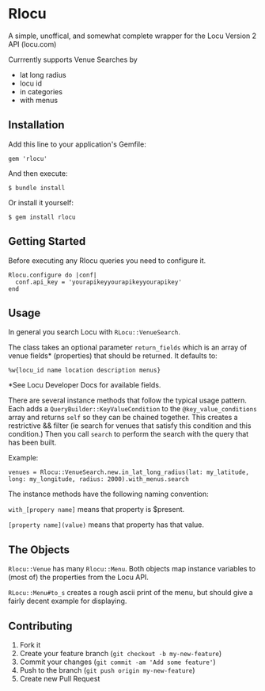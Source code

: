 # Rlocu

A simple, unoffical, and somewhat complete wrapper for the Locu Version 2 API (locu.com)

Currrently supports Venue Searches by
* lat long radius
* locu id
* in categories
* with menus

## Installation

Add this line to your application's Gemfile:

    gem 'rlocu'

And then execute:

    $ bundle install

Or install it yourself:

    $ gem install rlocu

## Getting Started

Before executing any Rlocu queries you need to configure it.

    Rlocu.configure do |conf|
      conf.api_key = 'yourapikeyyourapikeyyourapikey'
    end

## Usage
In general you search Locu with `RLocu::VenueSearch`.

The class takes an optional parameter `return_fields` which is an array of venue fields* (properties) that should be returned.  It defaults to:

    %w{locu_id name location description menus}

*See Locu Developer Docs for available fields.

There are several instance methods that follow the typical usage pattern.  Each adds a `QueryBuilder::KeyValueCondition` to the `@key_value_conditions` array and returns `self` so they can be chained together.  This creates a restrictive && filter (ie search for venues that satisfy this condition and this condition.)  Then you call `search` to perform the search with the query that has been built.

Example:

    venues = Rlocu::VenueSearch.new.in_lat_long_radius(lat: my_latitude, long: my_longitude, radius: 2000).with_menus.search

The instance methods have the following naming convention:

`with_[propery name]` means that property is $present.

`[property name](value)` means that property has that value.

## The Objects

`Rlocu::Venue` has many `Rlocu::Menu`.  Both objects map instance variables to (most of) the properties from the Locu API.


`RLocu::Menu#to_s` creates a rough  ascii print of the menu, but should give a fairly decent example for displaying.

## Contributing

1. Fork it
2. Create your feature branch (`git checkout -b my-new-feature`)
3. Commit your changes (`git commit -am 'Add some feature'`)
4. Push to the branch (`git push origin my-new-feature`)
5. Create new Pull Request

